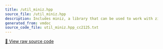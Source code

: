 ```yaml
---
title: /util_miniz.hpp
source_file: /util_miniz.hpp
description: Includes miniz, a library that can be used to work with zip files in c++
generated_from: vmdoc
source_code_file: util_miniz.hpp_cc2125.txt
---
```


[📄 View raw source code](util_miniz.hpp_cc2125.txt)




